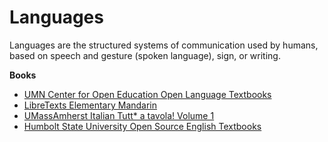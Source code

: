 # Languages

Languages are the structured systems of communication used by humans, based on speech and gesture (spoken language), sign, or writing.

**Books**

* [UMN Center for Open Education Open Language Textbooks   ](https://open.umn.edu/opentextbooks/subjects/languages)
* [LibreTexts Elementary Mandarin](https://human.libretexts.org/Courses/Kapiolani\_Community\_College/CHN101%3A\_Elementary\_Mandarin\_I\_\(Polley\))
* [UMassAmherst Italian Tutt\* a tavola! Volume 1 ](https://openbooks.library.umass.edu/tutt-a-tavola-vol-1/)
* [Humbolt State University Open Source English Textbooks](https://libguides.humboldt.edu/openedu/engl)
